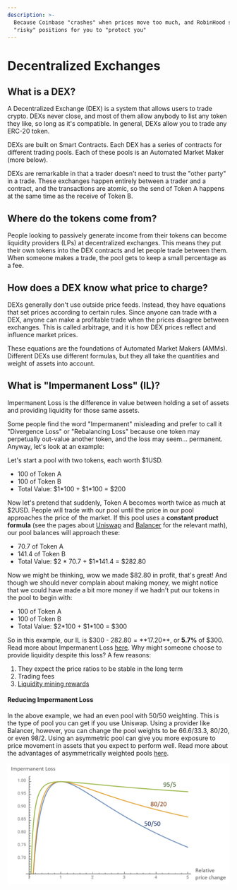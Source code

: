 ```yaml
---
description: >-
  Because Coinbase "crashes" when prices move too much, and RobinHood sells your
  "risky" positions for you to "protect you"
---
```


# Decentralized Exchanges

## What is a DEX?

A Decentralized Exchange \(DEX\) is a system that allows users to trade crypto. DEXs never close, and most of them allow anybody to list any token they like, so long as it's compatible. In general, DEXs allow you to trade any ERC-20 token.

DEXs are built on Smart Contracts. Each DEX has a series of contracts for different trading pools. Each of these pools is an Automated Market Maker \(more below\).

DEXs are remarkable in that a trader doesn't need to trust the "other party" in a trade. These exchanges happen entirely between a trader and a contract, and the transactions are atomic, so the send of Token A happens at the same time as the receive of Token B.

## Where do the tokens come from?

People looking to passively generate income from their tokens can become liquidity providers \(LPs\) at decentralized exchanges. This means they put their own tokens into the DEX contracts and let people trade between them. When someone makes a trade, the pool gets to keep a small percentage as a fee.

## How does a DEX know what price to charge?

DEXs generally don't use outside price feeds. Instead, they have equations that set prices according to certain rules. Since anyone can trade with a DEX, anyone can make a profitable trade when the prices disagree between exchanges. This is called arbitrage, and it is how DEX prices reflect and influence market prices.

These equations are the foundations of Automated Market Makers \(AMMs\). Different DEXs use different formulas, but they all take the quantities and weight of assets into account.

## What is "Impermanent Loss" \(IL\)?

Impermanent Loss is the difference in value between holding a set of assets and providing liquidity for those same assets.

Some people find the word "Impermanent" misleading and prefer to call it "Divergence Loss" or "Rebalancing Loss" because one token may perpetually out-value another token, and the loss may seem... permanent. Anyway, let's look at an example:

Let's start a pool with two tokens, each worth $1USD.

* 100 of Token A 
* 100 of Token B
* Total Value: $1\*100 + $1\*100 = $200

Now let's pretend that suddenly, Token A becomes worth twice as much at $2USD. People will trade with our pool until the price in our pool approaches the price of the market. If this pool uses a **constant product formula** \(see the pages about [Uniswap](https://explain.eli5defi.info/decentralized-exchanges/uniswap) and [Balancer](https://explain.eli5defi.info/decentralized-exchanges/balancer) for the relevant math\), our pool balances will approach these:

* 70.7 of Token A
* 141.4 of Token B
* Total Value: $2 \* 70.7 + $1\*141.4 = $282.80

Now we might be thinking, wow we made $82.80 in profit, that's great! And though we should never complain about making money, we might notice that we could have made a bit more money if we hadn't put our tokens in the pool to begin with:

* 100 of Token A 
* 100 of Token B
* Total Value: $2\*100 + $1\*100 = $300

So in this example, our IL is $300 - $282.80 = **$17.20**, or **5.7%** of $300. Read more about Impermanent Loss [here](https://blog.bancor.network/beginners-guide-to-getting-rekt-by-impermanent-loss-7c9510cb2f22?gi=789c65d67891). Why might someone choose to provide liquidity despite this loss? A few reasons:

1. They expect the price ratios to be stable in the long term
2. Trading fees
3. [Liquidity mining rewards](https://explain.eli5defi.info/incentives#liquidity-mining-transaction-mining-yield-farming)

#### Reducing Impermanent Loss

In the above example, we had an even pool with 50/50 weighting. This is the type of pool you can get if you use Uniswap. Using a provider like Balancer, however, you can change the pool weights to be 66.6/33.3, 80/20, or even 98/2. Using an asymmetric pool can give you more exposure to price movement in assets that you expect to perform well. Read more about the advantages of asymmetrically weighted pools [here](https://medium.com/balancer-protocol/80-20-balancer-pools-ad7fed816c8d).

![IL at different Pool Weights. Image by Fernando Martinelli \(Balancer Labs\)](../.gitbook/assets/il.png)




